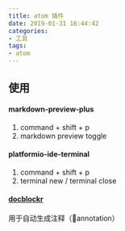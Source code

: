 ```yaml
---
title: atom 插件
date: 2019-01-31 16:44:42
categories:
- 工具
tags:
- atom
---
```


## 使用

#### markdown-preview-plus
1. command + shift + p
2. markdown preview toggle

#### platformio-ide-terminal
1. command + shift + p
2. terminal new / terminal close

#### [docblockr](https://atom.io/packages/docblockr)
用于自动生成注释（annotation）
<!-- more -->
